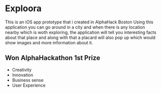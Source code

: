 # Exploora

This is an iOS app prototype that i created in AlphaHack Boston
Using this application you can go around in a city and when there is any location nearby which is woth exploring, the application will tell you interesting facts about that place and along with that a placard will also pop up which would show images and more information about it.

## Won AlphaHackathon 1st Prize

- Creativity
- Innovation
- Business sense
- User Experience
